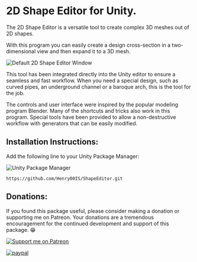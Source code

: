 # 2D Shape Editor for Unity.

The 2D Shape Editor is a versatile tool to create complex 3D meshes out of 2D shapes.

With this program you can easily create a design cross-section in a two-dimensional view and then expand it to a 3D mesh.

![Default 2D Shape Editor Window](https://github.com/Henry00IS/ShapeEditor/wiki/images/home/default-window.png)

This tool has been integrated directly into the Unity editor to ensure a seamless and fast workflow. When you need a special design, such as curved pipes, an underground channel or a baroque arch, this is the tool for the job.

The controls and user interface were inspired by the popular modeling program Blender. Many of the shortcuts and tricks also work in this program. Special tools have been provided to allow a non-destructive workflow with generators that can be easily modified.

## Installation Instructions:

Add the following line to your Unity Package Manager:

![Unity Package Manager](https://user-images.githubusercontent.com/7905726/84954483-c82ba100-b0f5-11ea-9cd0-1cdc24ef2660.png)

`https://github.com/Henry00IS/ShapeEditor.git`

## Donations:

If you found this package useful, please consider making a donation or supporting me on Patreon. Your donations are a tremendous encouragement for the continued development and support of this package. 😁

[![Support me on Patreon](https://img.shields.io/endpoint.svg?url=https%3A%2F%2Fshieldsio-patreon.vercel.app%2Fapi%3Fusername%3Dhenrydejongh%26type%3Dpatrons&style=for-the-badge)](https://patreon.com/henrydejongh)

[![paypal](https://www.paypalobjects.com/en_US/i/btn/btn_donateCC_LG.gif)](https://paypal.me/henrydejongh)
